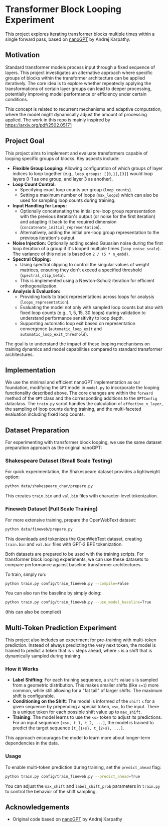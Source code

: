 # Transformer Block Looping Experiment

This project explores iterating transformer blocks multiple times within a single forward pass, based on [nanoGPT](https://github.com/karpathy/nanoGPT) by Andrej Karpathy.

## Motivation

Standard transformer models process input through a fixed sequence of layers. This project investigates an alternative approach where specific groups of blocks within the transformer architecture can be applied iteratively. The core idea is to explore whether repeatedly applying the transformations of certain layer groups can lead to deeper processing, potentially improving model performance or efficiency under certain conditions.

This concept is related to recurrent mechanisms and adaptive computation, where the model might dynamically adjust the amount of processing applied. The work in this repo is mainly inspired by https://arxiv.org/pdf/2502.05171

## Project Goal

This project aims to implement and evaluate transformers capable of looping specific groups of blocks. Key aspects include:
*   **Flexible Group Looping:** Allowing configuration of which groups of layer indices to loop together (e.g., `loop_groups: [[0,1],[3]]` would loop layers 0-1 as one group, and layer 3 as another).
*   **Loop Count Control:**
    *   Specifying exact loop counts per group (`loop_counts`).
    *   Setting a maximum number of loops (`max_loops`) which can also be used for sampling loop counts during training.
*   **Input Handling for Loops:**
    *   Optionally concatenating the initial pre-loop group representation with the previous iteration's output (or noise for the first iteration) and adapting it back to the required dimension (`concatenate_initial_representation`).
    *   Alternatively, adding the initial pre-loop group representation to the previous iteration's output.
*   **Noise Injection:** Optionally adding scaled Gaussian noise during the first loop iteration of a group if it's looped multiple times (`loop_noise_scale`). The variance of this noise is based on `2 / (5 * n_embd)`.
*   **Spectral Clipping:**
    *   Using spectral clipping to control the singular values of weight matrices, ensuring they don't exceed a specified threshold (`spectral_clip_beta`).
    *   This is implemented using a Newton-Schulz iteration for efficient orthogonalization.
*   **Analysis & Evaluation:**
    *   Providing tools to track representations across loops for analysis (`loops_representation`).
    *   Evaluating the model not only with sampled loop counts but also with fixed loop counts (e.g., 1, 5, 15, 30 loops) during validation to understand performance sensitivity to loop depth.
    *   Supporting automatic loop exit based on representation convergence (`automatic_loop_exit` and `automatic_loop_exit_threshold`).

The goal is to understand the impact of these looping mechanisms on training dynamics and model capabilities compared to standard transformer architectures.

## Implementation

We use the minimal and efficient nanoGPT implementation as our foundation, modifying the `GPT` model in `model.py` to incorporate the looping functionality described above. The core changes are within the `forward` method of the `GPT` class and the corresponding additions to the `GPTConfig` dataclass. The `train.py` script handles the calculation of `effective_n_layer`, the sampling of loop counts during training, and the multi-faceted evaluation including fixed loop counts.

## Dataset Preparation

For experimenting with transformer block looping, we use the same dataset preparation approach as the original nanoGPT:

### Shakespeare Dataset (Small Scale Testing)

For quick experimentation, the Shakespeare dataset provides a lightweight option:

```sh
python data/shakespeare_char/prepare.py
```

This creates `train.bin` and `val.bin` files with character-level tokenization.

### Fineweb Dataset (Full Scale Training)

For more extensive training, prepare the OpenWebText dataset:

```sh
python data/fineweb/prepare.py
```

This downloads and tokenizes the OpenWebText dataset, creating `train.bin` and `val.bin` files with GPT-2 BPE tokenization.

Both datasets are prepared to be used with the training scripts. For transformer block looping experiments, we can use these datasets to compare performance against baseline transformer architectures.

To train, simply run:

```sh
python train.py config/train_fineweb.py --compile=False 
```

You can also run the baseline by simply doing:

```sh
python train.py config/train_fineweb.py --use_model_baseline=True
```

(this can also be compiled)

## Multi-Token Prediction Experiment

This project also includes an experiment for pre-training with multi-token prediction. Instead of always predicting the very next token, the model is trained to predict a token that is `s` steps ahead, where `s` is a shift that is dynamically sampled during training.

### How it Works

*   **Label Shifting**: For each training sequence, a `shift` value `s` is sampled from a geometric distribution. This makes smaller shifts (like `s=1`) more common, while still allowing for a "fat tail" of larger shifts. The maximum shift is configurable.
*   **Conditioning on the Shift**: The model is informed of the `shift` `s` for a given sequence by prepending a special token, `<s>`, to the input. There is a unique token for each possible shift value up to `max_shift`.
*   **Training**: The model learns to use the `<s>` token to adjust its predictions. For an input sequence `[<s>, t_1, t_2, ...]`, the model is trained to predict the target sequence `[t_{1+s}, t_{2+s}, ...]`.

This approach encourages the model to learn more about longer-term dependencies in the data.

### Usage

To enable multi-token prediction during training, set the `predict_ahead` flag:

```sh
python train.py config/train_fineweb.py --predict_ahead=True
```

You can adjust the `max_shift` and `label_shift_prob` parameters in `train.py` to control the behavior of the shift sampling.

## Acknowledgements

- Original code based on [nanoGPT](https://github.com/karpathy/nanoGPT) by Andrej Karpathy



